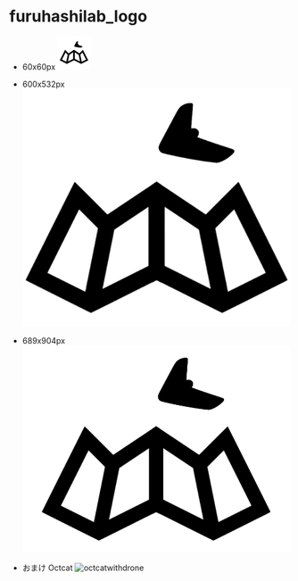 # furuhashilab_logo

* 60x60px
![furuhashilab_logo_qiita_60x60](https://github.com/furuhashilab/furuhashilab_logo/blob/master/furuhashilab_logo_h60_w60.png?raw=true)

* 600x532px
![furuhashilab_logo_qiita_320x320](https://github.com/furuhashilab/furuhashilab_logo/blob/master/furuhashilab_logo_h532_w600.png?raw=true)


* 689x904px
![furuhashilab_logo_qiita_320x320](https://github.com/furuhashilab/furuhashilab_logo/blob/master/furuhashilab_logo_h689_w904.png?raw=true)


* おまけ Octcat
![octcatwithdrone](https://user-images.githubusercontent.com/416977/60519827-4c3b1c00-9d1f-11e9-9cbb-d81cf55b132d.png)
